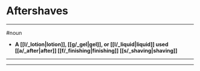 # Aftershaves
---
#noun
- **A [[l/_lotion|lotion]], [[g/_gel|gel]], or [[l/_liquid|liquid]] used [[a/_after|after]] [[f/_finishing|finishing]] [[s/_shaving|shaving]]**
---
---
